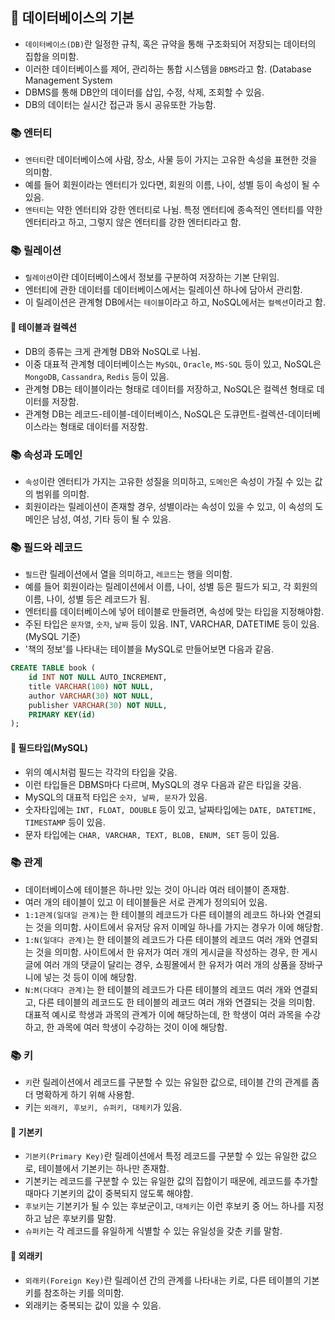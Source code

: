 ## 📌 데이터베이스의 기본

- `데이터베이스(DB)`란 일정한 규칙, 혹은 규약을 통해 구조화되어 저장되는 데이터의 집합을 의미함.
- 이러한 데이터베이스를 제어, 관리하는 통합 시스템을 `DBMS`라고 함. (Database Management System
- DBMS를 통해 DB안의 데이터를 삽입, 수정, 삭제, 조회할 수 있음.
- DB의 데이터는 실시간 접근과 동시 공유또한 가능함. 

### 📚 엔터티

- `엔터티`란 데이터베이스에 사람, 장소, 사물 등이 가지는 고유한 속성을 표현한 것을 의미함.
- 예를 들어 회원이라는 엔터티가 있다면, 회원의 이름, 나이, 성별 등이 속성이 될 수 있음.
- `엔터티`는 약한 엔터티와 강한 엔터티로 나뉨. 특정 엔터티에 종속적인 엔터티를 약한 엔터티라고 하고, 그렇지 않은 엔터티를 강한 엔터티라고 함.

### 📚 릴레이션

- `릴레이션`이란 데이터베이스에서 정보를 구분하여 저장하는 기본 단위임.
- 엔터티에 관한 데이터를 데이터베이스에서는 릴레이션 하나에 담아서 관리함.
- 이 릴레이션은 관계형 DB에서는 `테이블`이라고 하고, NoSQL에서는 `컬렉션`이라고 함.

#### 📕 테이블과 컬렉션

- DB의 종류는 크게 관계형 DB와 NoSQL로 나뉨.
- 이중 대표적 관계형 데이터베이스는 `MySQL`, `Oracle`, `MS-SQL` 등이 있고, NoSQL은 `MongoDB`, `Cassandra`, `Redis` 등이 있음.
- 관계형 DB는 테이블이라는 형태로 데이터를 저장하고, NoSQL은 컬렉션 형태로 데이터를 저장함.
- 관계형 DB는 레코드-테이블-데이터베이스, NoSQL은 도큐먼트-컬렉션-데이터베이스라는 형태로 데이터를 저장함.

### 📚 속성과 도메인

- `속성`이란 엔터티가 가지는 고유한 성질을 의미하고, `도메인`은 속성이 가질 수 있는 값의 범위를 의미함.
- 회원이라는 릴레이션이 존재할 경우, 성별이라는 속성이 있을 수 있고, 이 속성의 도메인은 남성, 여성, 기타 등이 될 수 있음.

### 📚 필드와 레코드

- `필드`란 릴레이션에서 열을 의미하고, `레코드`는 행을 의미함.
- 예를 들어 회원이라는 릴레이션에서 이름, 나이, 성별 등은 필드가 되고, 각 회원의 이름, 나이, 성별 등은 레코드가 됨.
- 엔터티를 데이터베이스에 넣어 테이블로 만들려면, 속성에 맞는 타입을 지정해야함.
- 주된 타입은 `문자열`, `숫자`, `날짜` 등이 있음. INT, VARCHAR, DATETIME 등이 있음.(MySQL 기준)
- '책의 정보'를 나타내는 테이블을 MySQL로 만들어보면 다음과 같음.

```sql
CREATE TABLE book (
    id INT NOT NULL AUTO_INCREMENT,
    title VARCHAR(100) NOT NULL,
    author VARCHAR(30) NOT NULL,
    publisher VARCHAR(30) NOT NULL,
    PRIMARY KEY(id)
);
```
#### 📕 필드타입(MySQL)

- 위의 예시처럼 필드는 각각의 타입을 갖음. 
- 이런 타입들은 DBMS마다 다르며, MySQL의 경우 다음과 같은 타입을 갖음.
- MySQL의 대표적 타입은 `숫자, 날짜, 문자`가 있음.
- 숫자타입에는 `INT, FLOAT, DOUBLE` 등이 있고, 날짜타입에는 `DATE, DATETIME, TIMESTAMP` 등이 있음.
- 문자 타입에는 `CHAR, VARCHAR, TEXT, BLOB, ENUM, SET` 등이 있음.

### 📚 관계

- 데이터베이스에 테이블은 하나만 있는 것이 아니라 여러 테이블이 존재함.
- 여러 개의 테이블이 있고 이 테이블들은 서로 관계가 정의되어 있음.
- `1:1관계(일대일 관계)`는 한 테이블의 레코드가 다른 테이블의 레코드 하나와 연결되는 것을 의미함. 사이트에서 유저당 유저 이메일 하나를 가지는 경우가 이에 해당함.
- `1:N(일대다 관계)`는 한 테이블의 레코드가 다른 테이블의 레코드 여러 개와 연결되는 것을 의미함. 사이트에서 한 유저가 여러 개의 게시글을 작성하는 경우, 한 게시글에 여러 개의 댓글이 달리는 경우, 쇼핑몰에서 한 유저가 여러 개의 상품을 장바구니에 넣는 것 등이 이에 해당함.
- `N:M(다대다 관계)`는 한 테이블의 레코드가 다른 테이블의 레코드 여러 개와 연결되고, 다른 테이블의 레코드도 한 테이블의 레코드 여러 개와 연결되는 것을 의미함. 대표적 예시로 학생과 과목의 관계가 이에 해당하는데, 한 학생이 여러 과목을 수강하고, 한 과목에 여러 학생이 수강하는 것이 이에 해당함.

### 📚 키

- `키`란 릴레이션에서 레코드를 구분할 수 있는 유일한 값으로, 테이블 간의 관계를 좀 더 명확하게 하기 위해 사용함.
- 키는 `외래키, 후보키, 슈퍼키, 대체키`가 있음.

#### 📕 기본키

- `기본키(Primary Key)`란 릴레이션에서 특정 레코드를 구분할 수 있는 유일한 값으로, 테이블에서 기본키는 하나만 존재함.
- 기본키는 레코드를 구분할 수 있는 유일한 값의 집합이기 때문에, 레코드를 추가할 때마다 기본키의 값이 중복되지 않도록 해야함.
- `후보키`는 기본키가 될 수 있는 후보군이고, `대체키`는 이런 후보키 중 어느 하나를 지정하고 남은 후보키를 말함.
- `슈퍼키`는 각 레코드를 유일하게 식별할 수 있는 유일성을 갖춘 키를 말함.

#### 📕 외래키

- `외래키(Foreign Key)`란 릴레이션 간의 관계를 나타내는 키로, 다른 테이블의 기본키를 참조하는 키를 의미함.
- 외래키는 중복되는 값이 있을 수 있음.